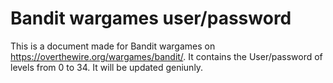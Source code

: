 
# Bandit wargames user/password

This is a document made for Bandit wargames on https://overthewire.org/wargames/bandit/.
It contains the User/password of levels from 0 to 34. It will be updated geniunly.
